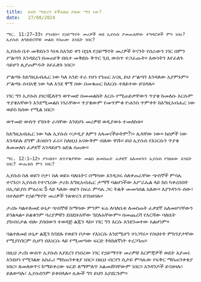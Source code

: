 ```yaml
---
title:  ይህን ማድረግ ትችላለህ ያለው ማን ነው?
date:   27/08/2024
---
```


`ማር. 11:27–33ን ያንብቡ። የኃይማኖት መሪዎች ወደ ኢየሱስ ያመጡአቸው ተግዳሮቶች ምን ነበሩ? ኢየሱስ ለግድድሮሾቹ መልስ የሰጠው እንዴት ነበር?`

ኢየሱስ ቤተ መቅደሱን ካነጻ ከአንድ ቀን በኋላ የኃይማኖት መሪዎች ትናንት የሰራውን ነገር በምን ሥልጣን እንዳደረገ በመጠየቅ በቤተ መቅደሱ ቅጥር ጊቢ ውስጥ ተጋፈጡት። እውነትን እየፈለጉ ሳይሆን ሊያጠምዱት እየፈለጉ ነበር።

ሥልጣኑ ከእግዚአብሔር ነው ካለ አንድ ተራ የሆነ የገጠር አናጺ ይህ ሥልጣን እንዳለው አያምኑም። ሥልጣኑ ሰብአዊ ነው ካለ እንደ ሞኝ ሰው በመቁጠር ከእርሱ ተለይተው ይሄዳሉ።

ነገር ግን ኢየሱስ ያዘጋጁለትን ወጥመድ በመመልከት እርሱ የሚጠይቃቸውን ጥያቄ ከመለሱ እርሱም ጥያቄአቸውን እንደሚመልስ ነገራቸው። ጥያቄውም የመጥምቁ ዮሐንስ ጥምቀት ከእግዚአብሔር ነው ወይስ ከሰው የሚል ነበር።

ወጥመድ ውስጥ የገቡት ራሳቸው እንደሆኑ መሪዎቹ ወዲያውኑ ተመለከቱ።

ከእግዚአብሔር ነው ካሉ ኢየሱስ ‹‹ታዲያ ለምን አላመናችሁትም?›› ሊላቸው ነው። ከሰዎች ነው እንዳይሉ ደግሞ ሕዝቡን ፈሩ። ስለዚህ አናውቅም ብለው ዋሹ። ይህ ኢየሱስ የእነርሱን ጥያቄ ለመመለስ ፈቃደኛ አንዳይሆን ዕድል ሰጠው።

`ማር. 12:1–12ን ያንብቡ። ለጥያቄያቸው መልስ ለመስጠት ፈቃደኛ አለመሆኑን ኢየሱስ የገለጸው እንዴት ነበር? ውጤቱስ ምን ነበር?`

ኢየሱስ ስለ ወይን ቦታ፣ ስለ ወይኑ ባለቤትና በማሳው እንዲሰሩ ስለቀጠራቸው ጭሰኞች ምሳሌ ተናገረ። ኢየሱስ የተናገረው ታሪክ እግዚአብሔር ታማኝ ባልሆነችው እሥራኤል ላይ ክስ ካቀረበበት በኢሳይያስ ምዕራፍ 5 ላይ ካለው ወይን ስፍራ ምሳሌ ጋር ትልቅ መመሳሰል አለው። እያንዳንዱ ሰው፣ በተለይም የኃይማኖት መሪዎች ንጽጽሩን ይገነዘባሉ።

ታሪኩ ባልተለመደ ሁኔታ ጭሰኞቹ ከማሳው ምንም ፍሬ ለባለቤቱ ለመስጠት ፈቃደኛ አለመሆናቸውን ይገልጻል። ይልቁንም ባሪያዎቹን ደበደቡአቸው ገደሉአቸውም። በመጨረሻ የእርሻው ባለቤት ያከብሩታል ብሎ ያሰበውን ተወዳጅ ልጁን ላከ። ነገር ግን እርሱ እንደገመተው አልሆነም።

ባልተለመደ ሁኔታ ልጁን ከገደሉ የወይን ቦታው የእነርሱ እንደሚሆን ተነጋገሩ። የስህተት ምክንያታቸው የሚያስገርም ሲሆን በእነርሱ ላይ የሚመጣው ፍርድ ትክክለኛነት ተረጋገጠ። 

በዚህ ታሪክ ውስጥ ኢየሱስ እያደረገ የነበረው ነገር የኃይማኖት መሪዎቹ እርምጃዎች ወዴት እያመሩ እንደሆነ የሚገልጽ አስፈሪ ማስጠንቀቂያ ነበር። በዚህ ብርሃን ሲታይ ምሳሌው የፍቅር ማስጠንቀቂያ ነበር። ለመለወጥና ከማይቀረው ፍርድ ለማምለጥ አልመሸባቸውም ነበር። አንዳንዶች ይናዘዛሉ፣ ይለወጣሉ፣ ኢየሱስንም ይቀበላሉ። ሌሎች ግን ይህን አያደርጉም።
